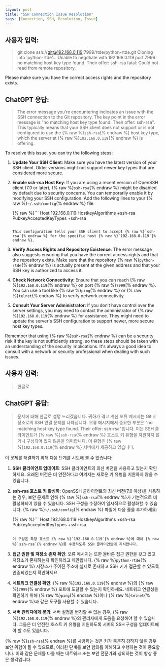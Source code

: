 ```yaml
---
layout: post
title: "SSH Connection Issue Resolution"
tags: [Connection, SSH, Resolution, Issue]
---
```


## 사용자 입력:
> git clone ssh://git@192.168.0.119:7999/rtde/python-rtde.git
Cloning into 'python-rtde'...
Unable to negotiate with 192.168.0.119 port 7999: no matching host key type found. Their offer: ssh-rsa
fatal: Could not read from remote repository.

Please make sure you have the correct access rights
and the repository exists.

## ChatGPT 응답:
> The error message you're encountering indicates an issue with the SSH connection to the Git repository. The key point in the error message is "no matching host key type found. Their offer: ssh-rsa". This typically means that your SSH client does not support or is not configured to use the {% raw %}`ssh-rsa`{% endraw %} host key type, which the server at {% raw %}`192.168.0.119`{% endraw %} is offering.

To resolve this issue, you can try the following steps:

1. **Update Your SSH Client**: Make sure you have the latest version of your SSH client. Older versions might not support newer key types that are considered more secure.

2. **Enable ssh-rsa Host Key**: If you are using a recent version of OpenSSH client (7.0 or later), {% raw %}`ssh-rsa`{% endraw %} might be disabled by default due to security concerns. You can temporarily enable it by modifying your SSH configuration. Add the following lines to your {% raw %}`~/.ssh/config`{% endraw %} file:

   {% raw %}```
   Host 192.168.0.119
       HostkeyAlgorithms +ssh-rsa
       PubkeyAcceptedKeyTypes +ssh-rsa
   ```{% endraw %}

   This configuration tells your SSH client to accept {% raw %}`ssh-rsa`{% endraw %} for the specific host {% raw %}`192.168.0.119`{% endraw %}.

3. **Verify Access Rights and Repository Existence**: The error message also suggests ensuring that you have the correct access rights and that the repository exists. Make sure that the repository {% raw %}`python-rtde`{% endraw %} is actually present at the given address and that your SSH key is authorized to access it.

4. **Check Network Connectivity**: Ensure that you can reach {% raw %}`192.168.0.119`{% endraw %} on port {% raw %}`7999`{% endraw %}. You can use a tool like {% raw %}`ping`{% endraw %} or {% raw %}`telnet`{% endraw %} to verify network connectivity.

5. **Consult Your Server Administrator**: If you don’t have control over the server settings, you may need to contact the administrator of {% raw %}`192.168.0.119`{% endraw %} for assistance. They might need to update the server's SSH configuration to support newer, more secure host key types.

Remember that using {% raw %}`ssh-rsa`{% endraw %} can be a security risk if the key is not sufficiently strong, so these steps should be taken with an understanding of the security implications. It's always a good idea to consult with a network or security professional when dealing with such issues.

## 사용자 입력:
> 한글로

## ChatGPT 응답:
> 문제에 대해 한글로 설명 드리겠습니다. 귀하가 겪고 계신 오류 메시지는 Git 저장소로의 SSH 연결 문제를 나타냅니다. 오류 메시지에서 중요한 부분은 "no matching host key type found. Their offer: ssh-rsa"입니다. 이는 SSH 클라이언트가 {% raw %}`ssh-rsa`{% endraw %} 호스트 키 유형을 지원하지 않거나 구성되어 있지 않음을 의미합니다. 이 유형은 {% raw %}`192.168.0.119`{% endraw %} 서버에서 제공하고 있습니다.

이 문제를 해결하기 위해 다음 단계를 시도해 볼 수 있습니다:

1. **SSH 클라이언트 업데이트**: SSH 클라이언트의 최신 버전을 사용하고 있는지 확인하세요. 오래된 버전은 더 안전하다고 여겨지는 새로운 키 유형을 지원하지 않을 수 있습니다.

2. **ssh-rsa 호스트 키 활성화**: OpenSSH 클라이언트의 최신 버전(7.0 이상)을 사용하는 경우, 보안 문제로 인해 {% raw %}`ssh-rsa`{% endraw %}가 기본적으로 비활성화되어 있을 수 있습니다. SSH 구성을 수정하여 일시적으로 활성화할 수 있습니다. {% raw %}`~/.ssh/config`{% endraw %} 파일에 다음 줄을 추가하세요:

   {% raw %}```
   Host 192.168.0.119
       HostkeyAlgorithms +ssh-rsa
       PubkeyAcceptedKeyTypes +ssh-rsa
   ```{% endraw %}

   이 구성은 특정 호스트 {% raw %}`192.168.0.119`{% endraw %}에 대해 {% raw %}`ssh-rsa`{% endraw %}를 수용하도록 SSH 클라이언트에 지시합니다.

3. **접근 권한 및 저장소 존재 확인**: 오류 메시지는 또한 올바른 접근 권한을 갖고 있고 저장소가 존재하는지 확인하라고 제안합니다. {% raw %}`python-rtde`{% endraw %} 저장소가 주어진 주소에 실제로 존재하고 SSH 키가 접근할 수 있도록 인증되었는지 확인하세요.

4. **네트워크 연결성 확인**: {% raw %}`192.168.0.119`{% endraw %}의 {% raw %}`7999`{% endraw %} 포트에 도달할 수 있는지 확인하세요. 네트워크 연결성을 확인하기 위해 {% raw %}`ping`{% endraw %}이나 {% raw %}`telnet`{% endraw %}과 같은 도구를 사용할 수 있습니다.

5. **서버 관리자에게 문의**: 서버 설정을 변경할 수 없는 경우, {% raw %}`192.168.0.119`{% endraw %}의 관리자에게 도움을 요청해야 할 수 있습니다. 그들은 더 안전한 호스트 키 유형을 지원하도록 서버의 SSH 구성을 업데이트해야 할 수도 있습니다.

{% raw %}`ssh-rsa`{% endraw %}를 사용하는 것은 키가 충분히 강하지 않을 경우 보안 위험이 될 수 있으므로, 이러한 단계를 보안 함의를 이해하고 수행하는 것이 중요합니다. 이와 같은 문제를 다룰 때는 네트워크 또는 보안 전문가와 상의하는 것이 항상 좋은 생각입니다.

